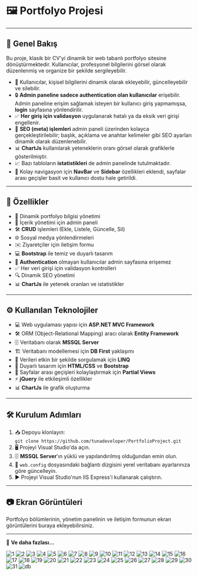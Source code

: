 # 🖼️ **Portfolyo Projesi**

---

## 🌟 **Genel Bakış**

Bu proje, klasik bir CV'yi dinamik bir web tabanlı portfolyo sitesine dönüştürmektedir. Kullanıcılar, profesyonel bilgilerini görsel olarak düzenlenmiş ve organize bir şekilde sergileyebilir.

- 👤 Kullanıcılar, kişisel bilgilerini dinamik olarak ekleyebilir, güncelleyebilir ve silebilir.
- 🔒 **Admin paneline sadece authentication olan kullanıcılar** erişebilir. Admin paneline erişim sağlamak isteyen bir kullanıcı giriş yapmamışsa, **login** sayfasına yönlendirilir.
- ✅ **Her giriş için validasyon** uygulanarak hatalı ya da eksik veri girişi engellenir.
- 🔧 **SEO (meta) işlemleri** admin paneli üzerinden kolayca gerçekleştirilebilir; başlık, açıklama ve anahtar kelimeler gibi SEO ayarları dinamik olarak düzenlenebilir.
- 📊 **ChartJs** kullanılarak yeteneklerin oranı görsel olarak grafiklerle gösterilmiştir.
- 📈 Bazı tabloların **istatistikleri** de admin panelinde tutulmaktadır.
- 🧭 Kolay navigasyon için **NavBar** ve **Sidebar** özellikleri eklendi, sayfalar arası geçişler basit ve kullanıcı dostu hale getirildi.

---

## 🚀 **Özellikler**

- 📝 Dinamik portfolyo bilgisi yönetimi
- 🔧 İçerik yönetimi için admin paneli
- 🛠️ **CRUD** işlemleri (Ekle, Listele, Güncelle, Sil)
- 🌐 Sosyal medya yönlendirmeleri
- ✉️ Ziyaretçiler için iletişim formu
- 💻 **Bootstrap** ile temiz ve duyarlı tasarım
- 🔐 **Authentication** olmayan kullanıcılar admin sayfasına erişemez
- ✅ Her veri girişi için validasyon kontrolleri
- 🔍 Dinamik SEO yönetimi
- 📊 **ChartJs** ile yetenek oranları ve istatistikler

---

## ⚙️ **Kullanılan Teknolojiler**

- 💻 Web uygulaması yapısı için **ASP.NET MVC Framework**
- 🛠️ ORM (Object-Relational Mapping) aracı olarak **Entity Framework**
- 🗄️ Veritabanı olarak **MSSQL Server**
- 🏗️ Veritabanı modellemesi için **DB First** yaklaşımı
- 🔎 Verileri etkin bir şekilde sorgulamak için **LINQ**
- 🎨 Duyarlı tasarım için **HTML/CSS** ve **Bootstrap**
- 📄 Sayfalar arası geçişleri kolaylaştırmak için **Partial Views**
- ⚡ **jQuery** ile etkileşimli özellikler
- 📊 **ChartJs** ile grafik oluşturma

---

## 🛠️ **Kurulum Adımları**

1. 📥 Depoyu klonlayın:  
   `git clone https://github.com/tunadeveloper/PortfolioProject.git`
2. 🖥️ Projeyi Visual Studio'da açın.
3. 🗄️ **MSSQL Server**'ın yüklü ve yapılandırılmış olduğundan emin olun.
4. 📝 `web.config` dosyasındaki bağlantı dizgisini yerel veritabanı ayarlarınıza göre güncelleyin.
5. ▶️ Projeyi Visual Studio'nun IIS Express'i kullanarak çalıştırın.

---

## 📷 **Ekran Görüntüleri**

Portfolyo bölümlerinin, yönetim panelinin ve iletişim formunun ekran görüntülerini buraya ekleyebilirsiniz.

---

🎉 **Ve daha fazlası...**


![1](https://github.com/user-attachments/assets/81ff159e-4b19-4e4a-8046-f9468ba0db6c)
![2](https://github.com/user-attachments/assets/ca710f86-d643-4fbf-8938-affdbc7da7e8)
![3](https://github.com/user-attachments/assets/a66a3a57-4c73-4597-9562-c399c039c9f7)
![4](https://github.com/user-attachments/assets/102187a5-4688-4c02-bd6a-a9975809b5e2)
![5](https://github.com/user-attachments/assets/cb91938f-6e5f-47fa-a5b7-3adc20344738)
![6](https://github.com/user-attachments/assets/fb3ab6ff-a209-47c8-9d70-b812b5e3f096)
![7](https://github.com/user-attachments/assets/b6a3dd95-4567-47ef-abc5-28d02209e722)
![8](https://github.com/user-attachments/assets/3a07e820-8500-4c79-aac0-5cfd5a3c63a6)
![9](https://github.com/user-attachments/assets/03b3e70e-03f3-4287-a263-e9d43e75bc0e)
![10](https://github.com/user-attachments/assets/eaac2079-c866-4bec-a726-d642947da945)
![11](https://github.com/user-attachments/assets/2df6f42b-adb5-4c8f-839a-6b0d18d528fe)
![12](https://github.com/user-attachments/assets/f0fd9e01-88fd-48a3-9fd4-1eed7cdddf90)
![13](https://github.com/user-attachments/assets/28598b72-dabd-493a-9bfd-d4ddd71d4956)
![14](https://github.com/user-attachments/assets/dfd5c5c0-7190-4f76-8e6d-9c621164bbe3)
![15](https://github.com/user-attachments/assets/f6c612c5-a464-448d-84b2-d9af5492aba3)
![16](https://github.com/user-attachments/assets/51805e1e-09de-425b-a88f-b8751f08fdb6)
![17](https://github.com/user-attachments/assets/27b618f3-8b92-4315-9198-390ae4ad1928)
![18](https://github.com/user-attachments/assets/69c65cc6-2081-4814-b395-539f760b3267)
![19](https://github.com/user-attachments/assets/3d0a86f8-218f-4e9f-99ef-81c09b5f053c)
![20](https://github.com/user-attachments/assets/9cbb68d3-6235-4147-9334-942c712e351e)
![21](https://github.com/user-attachments/assets/7a4df4f8-5bf7-44b0-afe5-357ee98043e1)
![22](https://github.com/user-attachments/assets/b44ab5f5-8485-41be-a9c4-ce952a6efc32)
![23](https://github.com/user-attachments/assets/a1eb08a3-8f8c-4ca2-9680-0315525c86d0)
![24](https://github.com/user-attachments/assets/b65e0ffa-66c0-40c9-a754-26fb254733db)
![25](https://github.com/user-attachments/assets/a915f8cf-c59f-4160-b6c8-af2d080e6340)
![26](https://github.com/user-attachments/assets/eade645e-f9a9-40fa-b70c-429e51643afd)
![27](https://github.com/user-attachments/assets/3d641494-3f1c-4a99-8695-0229b4ee1983)
![28](https://github.com/user-attachments/assets/8287ee0a-409d-4ac4-994b-adeb198cc4fb)
![29](https://github.com/user-attachments/assets/b1173141-5c3d-4187-b2e0-ba62bddbe5cf)
![30](https://github.com/user-attachments/assets/e4f868f3-17a4-4289-a95f-5a82775d3302)
![31](https://github.com/user-attachments/assets/916eb19c-b1f9-4dd0-b9e7-5ffc2b5a3f97)
![db](https://github.com/user-attachments/assets/6060138b-e9f9-4f21-95bb-222d83733072)

